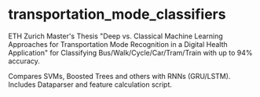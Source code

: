 # transportation_mode_classifiers
ETH Zurich Master's Thesis "Deep vs. Classical Machine Learning Approaches for Transportation Mode Recognition in a Digital  Health Application" for Classifying Bus/Walk/Cycle/Car/Tram/Train with up to 94% accuracy.

Compares SVMs, Boosted Trees and others with RNNs (GRU/LSTM).
Includes Dataparser and feature calculation script.
